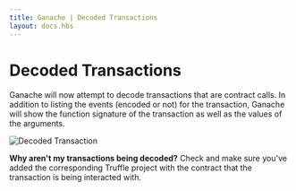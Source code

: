 ```yaml
---
title: Ganache | Decoded Transactions
layout: docs.hbs
---
```

# Decoded Transactions

Ganache will now attempt to decode transactions that are contract calls. In addition to listing the events (encoded or not) for the transaction, Ganache will show the function signature of the transaction as well as the values of the arguments.

![Decoded Transaction](https://truffleframework.com/img/docs/ganache/v2-shared-seese/decoded-transaction.png)

<p class="alert alert-info">
<strong>Why aren't my transactions being decoded?</strong> Check and make sure you've added the corresponding Truffle project with the contract that the transaction is being interacted with.
</p>